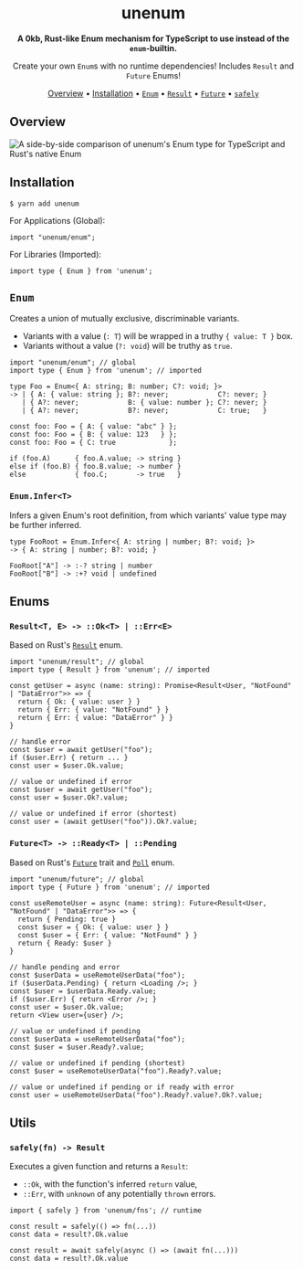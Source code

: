 <div align="center">

# unenum

**A 0kb, Rust-like Enum mechanism for TypeScript to use instead of the `enum`-builtin.**

Create your own `Enum`s with no runtime dependencies! Includes `Result` and `Future` Enums!

[Overview](#overview) • [Installation](#installation) • [`Enum`](#enum) • [`Result`](#resultt-e---okt--erre) • [`Future`](#futuret---readyt--pending) • [`safely`](#safelyfn---result)

</div>

## Overview

![A side-by-side comparison of unenum's Enum type for TypeScript and Rust's native Enum](./comparison.png)

## Installation

```shell
$ yarn add unenum
```

For Applications (Global):

```tsx
import "unenum/enum";
```

For Libraries (Imported):

```tsx
import type { Enum } from 'unenum';
```

## `Enum`

Creates a union of mutually exclusive, discriminable variants.

- Variants with a value (`: T`) will be wrapped in a truthy `{ value: T }` box.
- Variants without a value (`?: void`) will be truthy as `true`.

```tsx
import "unenum/enum"; // global
import type { Enum } from 'unenum'; // imported
```

```tsx
type Foo = Enum<{ A: string; B: number; C?: void; }>
-> | { A: { value: string }; B?: never;            C?: never; }
   | { A?: never;            B: { value: number }; C?: never; }
   | { A?: never;            B?: never;            C: true;   }
                                                                              
const foo: Foo = { A: { value: "abc" } };
const foo: Foo = { B: { value: 123   } };
const foo: Foo = { C: true             };
                                                                              
if (foo.A)      { foo.A.value; -> string }
else if (foo.B) { foo.B.value; -> number }
else            { foo.C;       -> true   }
```


### `Enum.Infer<T>`

Infers a given Enum's root definition, from which variants' value type
may be further inferred.

```tsx
type FooRoot = Enum.Infer<{ A: string | number; B?: void; }>
-> { A: string | number; B?: void; }
                                                                         
FooRoot["A"] -> :-? string | number
FooRoot["B"] -> :+? void | undefined
```

## Enums

### `Result<T, E> -> ::Ok<T> | ::Err<E>`

Based on Rust's [`Result`](https://doc.rust-lang.org/std/result/enum.Result.html) enum.

```tsx
import "unenum/result"; // global
import type { Result } from 'unenum'; // imported
```

```tsx
const getUser = async (name: string): Promise<Result<User, "NotFound" | "DataError">> => {
  return { Ok: { value: user } }
  return { Err: { value: "NotFound" } }
  return { Err: { value: "DataError" } }
}

// handle error
const $user = await getUser("foo");
if ($user.Err) { return ... }
const user = $user.Ok.value;

// value or undefined if error
const $user = await getUser("foo");
const user = $user.Ok?.value;

// value or undefined if error (shortest)
const user = (await getUser("foo")).Ok?.value;
```

### `Future<T> -> ::Ready<T> | ::Pending`

Based on Rust's [`Future`](https://doc.rust-lang.org/std/future/trait.Future.html) trait and [`Poll`](https://doc.rust-lang.org/std/task/enum.Poll.html) enum.

```tsx
import "unenum/future"; // global
import type { Future } from 'unenum'; // imported
```

```tsx
const useRemoteUser = async (name: string): Future<Result<User, "NotFound" | "DataError">> => {
  return { Pending: true }
  const $user = { Ok: { value: user } }
  const $user = { Err: { value: "NotFound" } }
  return { Ready: $user }
}

// handle pending and error
const $userData = useRemoteUserData("foo");
if ($userData.Pending) { return <Loading />; }
const $user = $userData.Ready.value;
if ($user.Err) { return <Error />; }
const user = $user.Ok.value;
return <View user={user} />;

// value or undefined if pending
const $userData = useRemoteUserData("foo");
const $user = $user.Ready?.value;

// value or undefined if pending (shortest)
const $user = useRemoteUserData("foo").Ready?.value;

// value or undefined if pending or if ready with error
const user = useRemoteUserData("foo").Ready?.value?.Ok?.value;
```

## Utils

### `safely(fn) -> Result`

Executes a given function and returns a `Result`:
- `::Ok`, with the function's inferred `return` value,
- `::Err`, with `unknown` of any potentially `thrown` errors.

```tsx
import { safely } from 'unenum/fns'; // runtime
```

```tsx
const result = safely(() => fn(...))
const data = result?.Ok.value

const result = await safely(async () => (await fn(...)))
const data = result?.Ok.value
```
